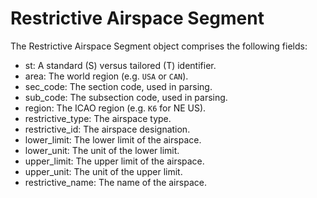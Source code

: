 # Restrictive Airspace Segment

The Restrictive Airspace Segment object comprises the following fields:

- st: A standard (S) versus tailored (T) identifier.
- area: The world region (e.g. `USA` or `CAN`).
- sec_code: The section code, used in parsing.
- sub_code: The subsection code, used in parsing.
- region: The ICAO region (e.g. `K6` for NE US).
- restrictive_type: The airspace type.
- restrictive_id: The airspace designation.
- lower_limit: The lower limit of the airspace.
- lower_unit: The unit of the lower limit.
- upper_limit: The upper limit of the airspace.
- upper_unit: The unit of the upper limit.
- restrictive_name: The name of the airspace.
